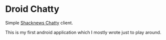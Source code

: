 Droid Chatty
============

Simple [Shacknews Chatty](http://www.shacknews.com/chatty) client.

This is my first android application which I mostly wrote just to play around.
